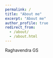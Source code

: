 ```yaml
---
permalink: /
title: "About me"
excerpt: "About me"
author_profile: true
redirect_from: 
  - /about/
  - /about.html
---
```


Raghavendra GS
